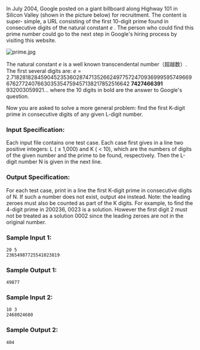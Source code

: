 <!-- Title
Google Recruitment (20)
-->
In July 2004, Google posted on a giant billboard along Highway 101 in Silicon
Valley (shown in the picture below) for recruitment. The content is super-
simple, a URL consisting of the first 10-digit prime found in consecutive
digits of the natural constant $e$ . The person who could find this prime
number could go to the next step in Google's hiring process by visiting this
website.

![prime.jpg](https://images.ptausercontent.com/57148679-d574-4f49-b048-775c6c07791c.jpg)

The natural constant $e$ is a well known transcendental number（超越数）. The first
several digits are: $e$ =
2.71828182845904523536028747135266249775724709369995957496696762772407663035354759457138217852516642
**7427466391** 932003059921... where the 10 digits in bold are the answer to
Google's question.

Now you are asked to solve a more general problem: find the first K-digit
prime in consecutive digits of any given L-digit number.

### Input Specification:

Each input file contains one test case. Each case first gives in a line two
positive integers: L ( $\le$ 1,000) and K ( $<$ 10), which are the numbers of
digits of the given number and the prime to be found, respectively. Then the
L-digit number N is given in the next line.

### Output Specification:

For each test case, print in a line the first K-digit prime in consecutive
digits of N. If such a number does not exist, output `404` instead. Note: the
leading zeroes must also be counted as part of the K digits. For example, to
find the 4-digit prime in 200236, 0023 is a solution. However the first digit
2 must not be treated as a solution 0002 since the leading zeroes are not in
the original number.

### Sample Input 1:

    
    
    20 5
    23654987725541023819

### Sample Output 1:

    
    
    49877

### Sample Input 2:

    
    
    10 3
    2468024680

### Sample Output 2:

    
    
    404


